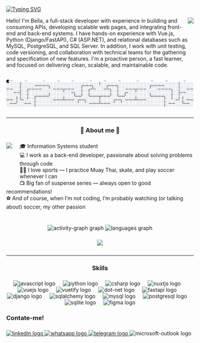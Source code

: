 <a href="https://git.io/typing-svg"><img src="https://readme-typing-svg.demolab.com?font=Fira+Code&size=25&duration=4000&pause=1000&color=F28BF7&width=435&lines=Hello+world!" alt="Typing SVG" /></a>

<img align="right" height="150" src="https://media2.giphy.com/media/v1.Y2lkPTc5MGI3NjExM2puc201eWw2MWZhdHRqNzQwdXo2YzllbWJrN2hhN3NlcHJ4eTQ3NCZlcD12MV9pbnRlcm5hbF9naWZfYnlfaWQmY3Q9Zw/DBW3BniaWrFo4/giphy.gif" />

<p align="left">
Hello! I'm Bella, a full-stack developer with experience in building and consuming APIs, developing scalable web pages, and integrating front-end and back-end systems.
I have hands-on experience with Vue.js, Python (Django/FastAPI), C# (ASP.NET), and relational databases such as MySQL, PostgreSQL, and SQL Server.
In addition, I work with unit testing, code versioning, and collaboration with technical teams for the gathering and specification of new features.
I'm a proactive person, a fast learner, and focused on delivering clean, scalable, and maintainable code.
</p>


<br clear="both">

<picture>
  <source media="(prefers-color-scheme: dark)" srcset="https://raw.githubusercontent.com/izabella-m/izabella-m/output/pacman-contribution-graph-dark.svg">
  <source media="(prefers-color-scheme: light)" srcset="https://raw.githubusercontent.com/izabella-m/izabella-m/output/pacman-contribution-graph.svg">
  <img alt="pacman contribution graph" src="https://raw.githubusercontent.com/izabella-m/izabella-m/output/pacman-contribution-graph.svg">
</picture>

###
---
<h3 align="center">🌸 About me  🌸</h3>

###

<img align="left" height="120" style="margin-right: 20px;" src="https://i.imgflip.com/65efzo.gif"  />

###

<p align="left">🎓 Information Systems student<br>💻 I work as a back-end developer, passionate about solving problems through code<br>🏃‍♀️ I love sports — I practice Muay Thai, skate, and play soccer whenever I can<br>📺 Big fan of suspense series — always open to good recommendations!<br>⚽ And of course, when I’m not coding, I’m probably watching (or talking about) soccer, my other passion</p>

###

<br clear="both">

<div align="center">
  <img src="https://github-readme-activity-graph.vercel.app/graph?username=izabella-m&radius=16&theme=nightowl&area=true&order=5&hide_border=true" height="150" alt="activity-graph graph"  />
  <img src="https://github-readme-stats.vercel.app/api/top-langs?username=izabella-m&locale=en&hide_title=false&layout=compact&card_width=320&langs_count=8&theme=nightowl&hide_border=true&order=2" height="150" alt="languages graph"  />
</div>

###

<div align="center">
  <img src="https://profile-counter.glitch.me/izabella-m/count.svg?"  />
</div>

###
---
<h3 align="center"> Skills</h3>

###

<div align="center">
  <img src="https://skillicons.dev/icons?i=js" height="40" alt="javascript logo"  />
  <img width="12" />
  <img src="https://cdn.jsdelivr.net/gh/devicons/devicon/icons/python/python-original.svg" height="40" alt="python logo"  />
  <img width="12" />
  <img src="https://cdn.jsdelivr.net/gh/devicons/devicon/icons/csharp/csharp-original.svg" height="40" alt="csharp logo"  />
  <img width="12" />
  <img src="https://cdn.jsdelivr.net/gh/devicons/devicon/icons/nuxtjs/nuxtjs-original.svg" height="40" alt="nuxtjs logo"  />
  <img width="12" />
  <img src="https://cdn.jsdelivr.net/gh/devicons/devicon/icons/vuejs/vuejs-original.svg" height="40" alt="vuejs logo"  />
  <img width="12" />
  <img src="https://cdn.jsdelivr.net/gh/devicons/devicon/icons/vuetify/vuetify-original.svg" height="40" alt="vuetify logo"  />
  <img width="12" />
  <img src="https://cdn.jsdelivr.net/gh/devicons/devicon/icons/dot-net/dot-net-original.svg" height="40" alt="dot-net logo"  />
  <img width="12" />
  <img src="https://cdn.simpleicons.org/fastapi/009688" height="40" alt="fastapi logo"  />
  <img width="12" />
  <img src="https://skillicons.dev/icons?i=django" height="40" alt="django logo"  />
  <img width="12" />
  <img src="https://cdn.jsdelivr.net/gh/devicons/devicon/icons/sqlalchemy/sqlalchemy-original.svg" height="40" alt="sqlalchemy logo"  />
  <img width="12" />
  <img src="https://cdn.jsdelivr.net/gh/devicons/devicon/icons/mysql/mysql-original.svg" height="40" alt="mysql logo"  />
  <img width="12" />
  <img src="https://cdn.jsdelivr.net/gh/devicons/devicon/icons/postgresql/postgresql-original.svg" height="40" alt="postgresql logo"  />
  <img width="12" />
  <img src="https://cdn.jsdelivr.net/gh/devicons/devicon/icons/sqlite/sqlite-original.svg" height="40" alt="sqlite logo"  />
  <img width="12" />
  <img src="https://skillicons.dev/icons?i=figma" height="40" alt="figma logo"  />
</div>

###

<h3 align="left">Contate-me!</h3>

###

<div align="left">
  <a href="https://www.linkedin.com/in/izabella-pessoa/" target="_blank">
    <img src="https://raw.githubusercontent.com/maurodesouza/profile-readme-generator/master/src/assets/icons/social/linkedin/default.svg" width="52" height="40" alt="linkedin logo"  />
  </a>
  <a href="https://wa.me/55082988550962" target="_blank">
    <img src="https://raw.githubusercontent.com/maurodesouza/profile-readme-generator/master/src/assets/icons/social/whatsapp/default.svg" width="52" height="40" alt="whatsapp logo"  />
  </a>
  <a href="https://t.me/izabellapessoa" target="_blank">
    <img src="https://raw.githubusercontent.com/maurodesouza/profile-readme-generator/master/src/assets/icons/social/telegram/default.svg" width="52" height="40" alt="telegram logo"  />
  </a>
  <img src="https://raw.githubusercontent.com/maurodesouza/profile-readme-generator/master/src/assets/icons/social/microsoft-outlook/default.svg" width="52" height="40" alt="microsoft-outlook logo"  />
</div>

###


###
